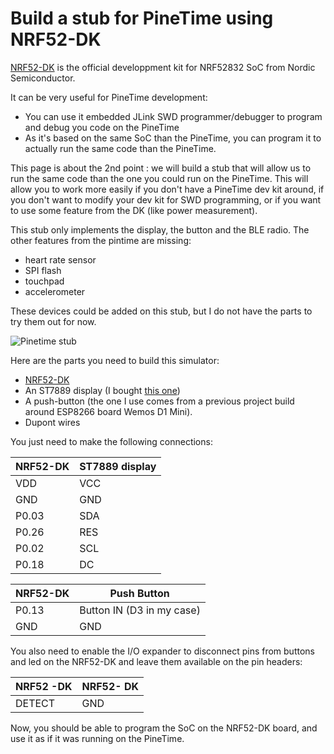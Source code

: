 # Build a stub for PineTime using NRF52-DK
[NRF52-DK](https://www.nordicsemi.com/Software-and-Tools/Development-Kits/nRF52-DK) is the official developpment kit for NRF52832 SoC from Nordic Semiconductor.

It can be very useful for PineTime development:
 * You can use it embedded JLink SWD programmer/debugger to program and debug you code on the PineTime
 * As it's based on the same SoC than the PineTime, you can program it to actually run the same code than the PineTime. 
 
This page is about the 2nd point : we will build a stub that will allow us to run the same code than the one you could run on the PineTime. This will allow you to work more easily if you don't have a PineTime dev kit around, if you don't want to modify your dev kit for SWD programming, or if you want to use some feature from the DK (like power measurement).

This stub only implements the display, the button and the BLE radio. The other features from the pintime are missing: 
 * heart rate sensor
 * SPI flash
 * touchpad
 * accelerometer

These devices could be added on this stub, but I do not have the parts to try them out for now.

![Pinetime stub](../images/pinetimestub1.jpg "PinetimeStub")


Here are the parts you need to build this simulator:
 * [NRF52-DK](https://www.nordicsemi.com/Software-and-Tools/Development-Kits/nRF52-DK)
 * An ST7889 display (I bought [this one](https://www.aliexpress.com/item/32859772356.html?spm=a2g0s.9042311.0.0.1b774c4dSoc4Xz))
 * A push-button (the one I use comes from a previous project build around ESP8266 board Wemos D1 Mini).
 * Dupont wires
 
You just need to make the following connections:

| NRF52-DK | ST7889 display |
| ---------|--------------- |
| VDD      | VCC            |
| GND      | GND            |
| P0.03    | SDA            |
| P0.26    | RES            |
| P0.02    | SCL            |
| P0.18    | DC             |


| NRF52-DK | Push Button            |
| ---------|----------------------- |
| P0.13 | Button IN (D3 in my case) |
| GND | GND                         |

You also need to enable the I/O expander to disconnect pins from buttons and led on the NRF52-DK and leave them available on the pin headers:

| NRF52 -DK | NRF52- DK |
| --------- | --------- |
| DETECT    | GND       |

Now, you should be able to program the SoC on the NRF52-DK board, and use it as if it was running on the PineTime.
